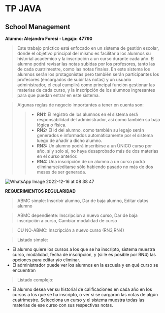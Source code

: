 # TP JAVA
## School Management

**Alumno: Alejandro Foresi - Legajo: 47790**

>Este trabajo práctico está enfocado en un sistema de gestión escolar, donde el objetivo principal del mismo es facilitar a los alumnos su historial académico y la inscripción a un curso durante cada año. El alumno podrá revisar las notas subidas por los profesores, tanto las de cada cuatrimestre, como las notas finales. En este sistema los alumnos serán los protagonistas pero también serán participantes los profesores (encargados de subir las notas) y un usuario administrador, el cual cumplirá como principal función gestionar las materias de cada curso, y la inscripción de los alumnos ingresantes para que puedan entrar en este sistema.<br />

>Algunas reglas de negocio importantes a tener en cuenta son:<br />
>>* **RN1:** El registro de los alumnos en el sistema será responsabilidad del administrador, así como también su baja lógica o física.<br />
>>* **RN2:** El id del alumno, como también su legajo serán generados e informados automáticamente por el sistema luego de añadir a dicho alumno.<br />
>>* **RN3:** Un alumno podrá inscribirse a un ÚNICO curso por año, sí y solo sí, no haya desaprobado más de dos materias en el curso anterior.<br />
>>* **RN4:** Una inscripción de un alumno a un curso podrá eliminarse/editarse sólo habiendo pasado no más de dos meses de ser generada.<br />

![WhatsApp Image 2022-12-16 at 08 38 47](https://user-images.githubusercontent.com/103225088/208100861-cfe03e32-f259-4061-bd30-1c96b09a3103.jpeg)


**REQUERIMIENTOS REGULARIDAD**

>ABMC simple: Inscribir alumno, Dar de baja alumno, Editar datos alumno<br />

>ABMC dependiente: Inscripcion a nuevo curso, Dar de baja inscripción a curso, Cambiar modalidad de curso<br />

>CU NO-ABMC: Inscripción a nuevo curso (RN3,RN4)

>Listado simple: 
  - El alumno quiere los cursos a los que se ha inscripto, sistema muestra curso, modalidad, fecha de inscripcion, y (si le es posible por RN4) las opciones para editar     y/o eliminar.<br />
  - El administrador puede ver los alumnos en la escuela y en qué curso se encuentran<br />

>Listado complejo: 
  - El alumno desea ver su historial de calificaciones en cada año en los cursos a los que se ha inscripto, o ver si se cargaron las notas de algún cuatrimestre.             Selecciona un curso y el sistema muestra todas las materias de ese curso con sus respectivas notas.<br />
